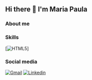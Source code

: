 ## Hi there 👋 I'm Maria Paula
### About me

### Skills
[![HTML5](https://img.shields.io/badge/HTML5-E34F26?style=for-the-badge&logo=html5&logoColor=white)]

### Social media
[![Gmail](https://img.shields.io/badge/Gmail-D14836?style=for-the-badge&logo=gmail&logoColor=white)](mailto:mariapaulamosquerarengifo@gmail.com)
[![Linkedin](https://img.shields.io/badge/LinkedIn-0077B5?style=for-the-badge&logo=linkedin&logoColor=white)](https://www.linkedin.com/in/callmemapa/)
